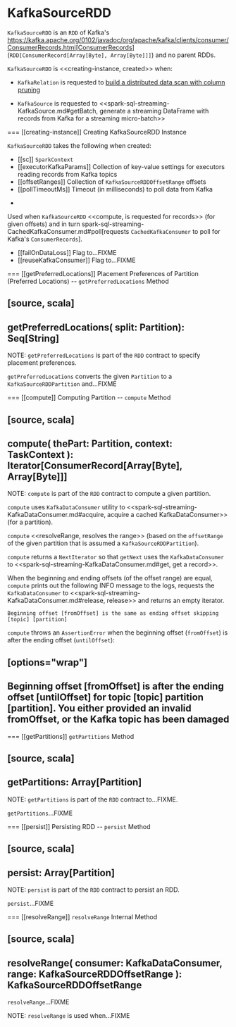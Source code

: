 # KafkaSourceRDD

`KafkaSourceRDD` is an `RDD` of Kafka's https://kafka.apache.org/0102/javadoc/org/apache/kafka/clients/consumer/ConsumerRecords.html[ConsumerRecords] (`RDD[ConsumerRecord[Array[Byte], Array[Byte]]]`) and no parent RDDs.

`KafkaSourceRDD` is <<creating-instance, created>> when:

* `KafkaRelation` is requested to [build a distributed data scan with column pruning](kafka/KafkaRelation.md#buildScan)

* `KafkaSource` is requested to <<spark-sql-streaming-KafkaSource.md#getBatch, generate a streaming DataFrame with records from Kafka for a streaming micro-batch>>

=== [[creating-instance]] Creating KafkaSourceRDD Instance

`KafkaSourceRDD` takes the following when created:

* [[sc]] `SparkContext`
* [[executorKafkaParams]] Collection of key-value settings for executors reading records from Kafka topics
* [[offsetRanges]] Collection of `KafkaSourceRDDOffsetRange` offsets
* [[pollTimeoutMs]] Timeout (in milliseconds) to poll data from Kafka
+
Used when `KafkaSourceRDD` <<compute, is requested for records>> (for given offsets) and in turn spark-sql-streaming-CachedKafkaConsumer.md#poll[requests `CachedKafkaConsumer` to poll for Kafka's `ConsumerRecords`].
* [[failOnDataLoss]] Flag to...FIXME
* [[reuseKafkaConsumer]] Flag to...FIXME

=== [[getPreferredLocations]] Placement Preferences of Partition (Preferred Locations) -- `getPreferredLocations` Method

[source, scala]
----
getPreferredLocations(
  split: Partition): Seq[String]
----

NOTE: `getPreferredLocations` is part of the `RDD` contract to specify placement preferences.

`getPreferredLocations` converts the given `Partition` to a `KafkaSourceRDDPartition` and...FIXME

=== [[compute]] Computing Partition -- `compute` Method

[source, scala]
----
compute(
  thePart: Partition,
  context: TaskContext
): Iterator[ConsumerRecord[Array[Byte], Array[Byte]]]
----

NOTE: `compute` is part of the `RDD` contract to compute a given partition.

`compute` uses `KafkaDataConsumer` utility to <<spark-sql-streaming-KafkaDataConsumer.md#acquire, acquire a cached KafkaDataConsumer>> (for a partition).

`compute` <<resolveRange, resolves the range>> (based on the `offsetRange` of the given partition that is assumed a `KafkaSourceRDDPartition`).

`compute` returns a `NextIterator` so that `getNext` uses the `KafkaDataConsumer` to <<spark-sql-streaming-KafkaDataConsumer.md#get, get a record>>.

When the beginning and ending offsets (of the offset range) are equal, `compute` prints out the following INFO message to the logs, requests the `KafkaDataConsumer` to <<spark-sql-streaming-KafkaDataConsumer.md#release, release>> and returns an empty iterator.

```
Beginning offset [fromOffset] is the same as ending offset skipping [topic] [partition]
```

`compute` throws an `AssertionError` when the beginning offset (`fromOffset`) is after the ending offset (`untilOffset`):

[options="wrap"]
----
Beginning offset [fromOffset] is after the ending offset [untilOffset] for topic [topic] partition [partition]. You either provided an invalid fromOffset, or the Kafka topic has been damaged
----

=== [[getPartitions]] `getPartitions` Method

[source, scala]
----
getPartitions: Array[Partition]
----

NOTE: `getPartitions` is part of the `RDD` contract to...FIXME.

`getPartitions`...FIXME

=== [[persist]] Persisting RDD -- `persist` Method

[source, scala]
----
persist: Array[Partition]
----

NOTE: `persist` is part of the `RDD` contract to persist an RDD.

`persist`...FIXME

=== [[resolveRange]] `resolveRange` Internal Method

[source, scala]
----
resolveRange(
  consumer: KafkaDataConsumer,
  range: KafkaSourceRDDOffsetRange
): KafkaSourceRDDOffsetRange
----

`resolveRange`...FIXME

NOTE: `resolveRange` is used when...FIXME
